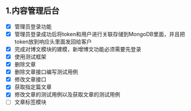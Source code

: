 ## 1.内容管理后台

- [x] 管理员登录功能
- [x] 管理员登录成功后将token和用户进行关联存储到MongoDB里面，并且把token放到响应头里面发回给客户
- [x] 完成对博文模块的建模，新增博文功能必须需要先登录
- [x] 使用测试框架
- [x] 删除文章
- [x] 删除文章接口编写测试用例
- [x] 修改文章接口
- [x] 获取指定篇文章
- [x] 修改文章的测试用例以及获取文章的测试用例
- [ ] 文章标签模块
